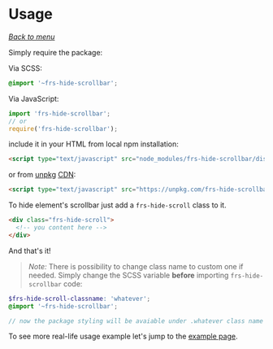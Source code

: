 # Usage

*[Back to menu](/FRS-hide-scrollbar)*

Simply require the package:

Via SCSS:

```scss
@import '~frs-hide-scrollbar';
```

Via JavaScript:

```javascript
import 'frs-hide-scrollbar';
// or
require('frs-hide-scrollbar');
```

include it in your HTML from local npm installation:

```html
<script type="text/javascript" src="node_modules/frs-hide-scrollbar/dist/frs-hide-scrollbar.css"></script>
```

or from [unpkg](https://unpkg.com/#/) [CDN](https://en.wikipedia.org/wiki/Content_delivery_network):

```html
<script type="text/javascript" src="https://unpkg.com/frs-hide-scrollbar/dist/frs-hide-scrollbar.css"></script>
```

To hide element's scrollbar just add a `frs-hide-scroll` class to it.

```html
<div class="frs-hide-scroll">
  <!-- you content here -->
</div>
```

And that's it!

> *Note:* There is possibility to change class name to custom one if needed. Simply change the SCSS variable **before** importing `frs-hide-scrollbar` code:

```scss
$frs-hide-scroll-classname: 'whatever';
@import '~frs-hide-scrollbar';

// now the package styling will be avaiable under .whatever class name
```

To see more real-life usage example let's jump to the [example page](/FRS-hide-scrollbar/example).
